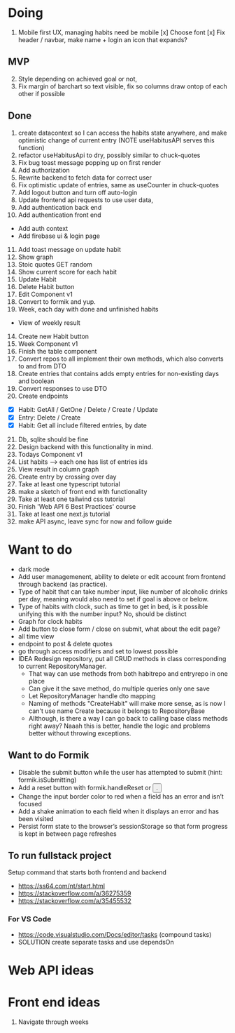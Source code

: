 # Doing

1. Mobile first UX, managing habits need be mobile
   [x] Choose font
   [x] Fix header / navbar, make name + login an icon that expands?

## MVP

2. Style depending on achieved goal or not,
3. Fix margin of barchart so text visible, fix so columns draw ontop of each other if possible

## Done

1. create datacontext so I can access the habits state anywhere, and make optimistic change of current entry (NOTE useHabitusAPI serves this function)
2. refactor useHabitusApi to dry, possibly similar to chuck-quotes
3. Fix bug toast message popping up on first render
4. Add authorization
5. Rewrite backend to fetch data for correct user
6. Fix optimistic update of entries, same as useCounter in chuck-quotes
7. Add logout button and turn off auto-login
8. Update frontend api requests to use user data,
9. Add authentication back end
10. Add authentication front end

- Add auth context
- Add firebase ui & login page

11. Add toast message on update habit
12. Show graph
13. Stoic quotes GET random
14. Show current score for each habit
15. Update Habit
16. Delete Habit button
17. Edit Component v1
18. Convert to formik and yup.
19. Week, each day with done and unfinished habits

- View of weekly result

14. Create new Habit button
15. Week Component v1
16. Finish the table component
17. Convert repos to all implement their own methods, which also converts to and from DTO
18. Create entries that contains adds empty entries for non-existing days and boolean
19. Convert responses to use DTO
20. Create endpoints

- [x] Habit: GetAll / GetOne / Delete / Create / Update
- [x] Entry: Delete / Create
- [x] Habit: Get all include filtered entries, by date

21. Db, sqlite should be fine
22. Design backend with this functionality in mind.
23. Todays Component v1
24. List habits --> each one has list of entries ids
25. View result in column graph
26. Create entry by crossing over day
27. Take at least one typescript tutorial
28. make a sketch of front end with functionality
29. Take at least one tailwind css tutorial
30. Finish 'Web API 6 Best Practices' course
31. Take at least one next.js tutorial
32. make API async, leave sync for now and follow guide

# Want to do

- dark mode
- Add user managemenent, ability to delete or edit account from frontend through backend (as practice).
- Type of habit that can take number input, like number of alcoholic drinks per day, meaning would also need to set if goal is above or below.
- Type of habits with clock, such as time to get in bed, is it possible unifying this with the number input? No, should be distinct
- Graph for clock habits
- Add button to close form / close on submit, what about the edit page?
- all time view
- endpoint to post & delete quotes
- go through access modifiers and set to lowest possible
- IDEA Redesign repository, put all CRUD methods in class corresponding to current RepositoryManager.
  - That way can use methods from both habitrepo and entryrepo in one place
  - Can give it the save method, do multiple queries only one save
  - Let RepositoryManager handle dto mapping
  - Naming of methods "CreateHabit" will make more sense, as is now I can't use name Create because it belongs to RepositoryBase
  - Allthough, is there a way I can go back to calling base class methods right away? Naaah this is better, handle the logic and problems better without throwing exceptions.

## Want to do Formik

- Disable the submit button while the user has attempted to submit (hint: formik.isSubmitting)
- Add a reset button with formik.handleReset or <button type="reset">.
- Change the input border color to red when a field has an error and isn’t focused
- Add a shake animation to each field when it displays an error and has been visited
- Persist form state to the browser’s sessionStorage so that form progress is kept in between page refreshes

## To run fullstack project

Setup command that starts both frontend and backend

- https://ss64.com/nt/start.html
- https://stackoverflow.com/a/36275359
- https://stackoverflow.com/a/35455532

### For VS Code

- https://code.visualstudio.com/Docs/editor/tasks (compound tasks)
- SOLUTION create separate tasks and use dependsOn

# Web API ideas

# Front end ideas

1. Navigate through weeks
